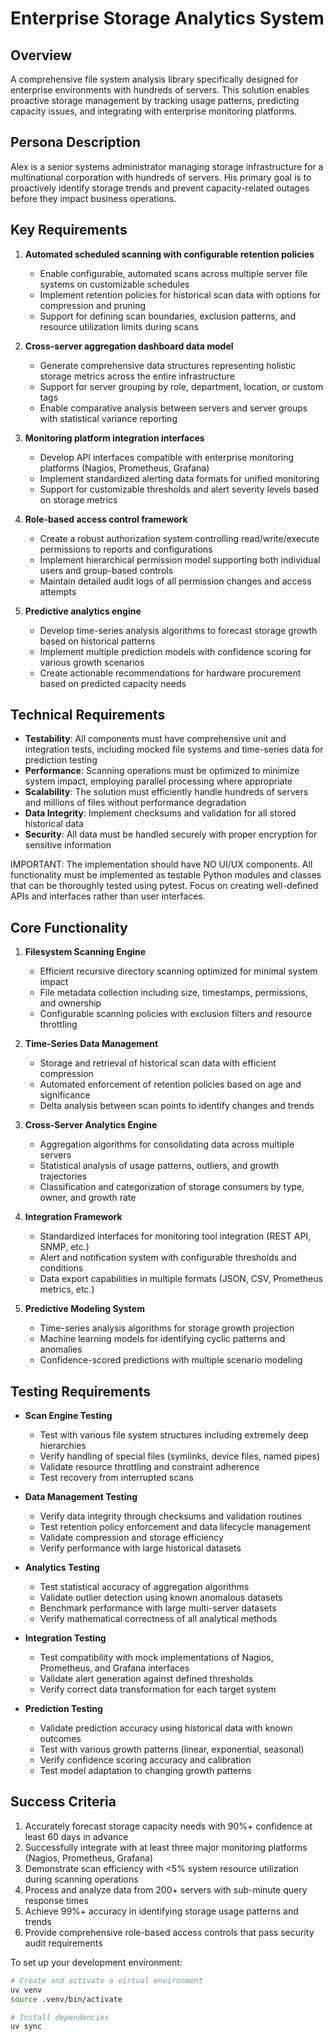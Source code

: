 # Enterprise Storage Analytics System

## Overview
A comprehensive file system analysis library specifically designed for enterprise environments with hundreds of servers. This solution enables proactive storage management by tracking usage patterns, predicting capacity issues, and integrating with enterprise monitoring platforms.

## Persona Description
Alex is a senior systems administrator managing storage infrastructure for a multinational corporation with hundreds of servers. His primary goal is to proactively identify storage trends and prevent capacity-related outages before they impact business operations.

## Key Requirements
1. **Automated scheduled scanning with configurable retention policies**
   - Enable configurable, automated scans across multiple server file systems on customizable schedules
   - Implement retention policies for historical scan data with options for compression and pruning
   - Support for defining scan boundaries, exclusion patterns, and resource utilization limits during scans

2. **Cross-server aggregation dashboard data model**
   - Generate comprehensive data structures representing holistic storage metrics across the entire infrastructure
   - Support for server grouping by role, department, location, or custom tags
   - Enable comparative analysis between servers and server groups with statistical variance reporting

3. **Monitoring platform integration interfaces**
   - Develop API interfaces compatible with enterprise monitoring platforms (Nagios, Prometheus, Grafana)
   - Implement standardized alerting data formats for unified monitoring
   - Support for customizable thresholds and alert severity levels based on storage metrics

4. **Role-based access control framework**
   - Create a robust authorization system controlling read/write/execute permissions to reports and configurations
   - Implement hierarchical permission model supporting both individual users and group-based controls
   - Maintain detailed audit logs of all permission changes and access attempts

5. **Predictive analytics engine**
   - Develop time-series analysis algorithms to forecast storage growth based on historical patterns
   - Implement multiple prediction models with confidence scoring for various growth scenarios
   - Create actionable recommendations for hardware procurement based on predicted capacity needs

## Technical Requirements
- **Testability**: All components must have comprehensive unit and integration tests, including mocked file systems and time-series data for prediction testing
- **Performance**: Scanning operations must be optimized to minimize system impact, employing parallel processing where appropriate
- **Scalability**: The solution must efficiently handle hundreds of servers and millions of files without performance degradation
- **Data Integrity**: Implement checksums and validation for all stored historical data
- **Security**: All data must be handled securely with proper encryption for sensitive information

IMPORTANT: The implementation should have NO UI/UX components. All functionality must be implemented as testable Python modules and classes that can be thoroughly tested using pytest. Focus on creating well-defined APIs and interfaces rather than user interfaces.

## Core Functionality
1. **Filesystem Scanning Engine**
   - Efficient recursive directory scanning optimized for minimal system impact
   - File metadata collection including size, timestamps, permissions, and ownership
   - Configurable scanning policies with exclusion filters and resource throttling

2. **Time-Series Data Management**
   - Storage and retrieval of historical scan data with efficient compression
   - Automated enforcement of retention policies based on age and significance
   - Delta analysis between scan points to identify changes and trends

3. **Cross-Server Analytics Engine**
   - Aggregation algorithms for consolidating data across multiple servers
   - Statistical analysis of usage patterns, outliers, and growth trajectories
   - Classification and categorization of storage consumers by type, owner, and growth rate

4. **Integration Framework**
   - Standardized interfaces for monitoring tool integration (REST API, SNMP, etc.)
   - Alert and notification system with configurable thresholds and conditions
   - Data export capabilities in multiple formats (JSON, CSV, Prometheus metrics, etc.)

5. **Predictive Modeling System**
   - Time-series analysis algorithms for storage growth projection
   - Machine learning models for identifying cyclic patterns and anomalies
   - Confidence-scored predictions with multiple scenario modeling

## Testing Requirements
- **Scan Engine Testing**
  - Test with various file system structures including extremely deep hierarchies
  - Verify handling of special files (symlinks, device files, named pipes)
  - Validate resource throttling and constraint adherence
  - Test recovery from interrupted scans

- **Data Management Testing**
  - Verify data integrity through checksums and validation routines
  - Test retention policy enforcement and data lifecycle management
  - Validate compression and storage efficiency
  - Verify performance with large historical datasets

- **Analytics Testing**
  - Test statistical accuracy of aggregation algorithms
  - Validate outlier detection using known anomalous datasets
  - Benchmark performance with large multi-server datasets
  - Verify mathematical correctness of all analytical methods

- **Integration Testing**
  - Test compatibility with mock implementations of Nagios, Prometheus, and Grafana interfaces
  - Validate alert generation against defined thresholds
  - Verify correct data transformation for each target system

- **Prediction Testing**
  - Validate prediction accuracy using historical data with known outcomes
  - Test with various growth patterns (linear, exponential, seasonal)
  - Verify confidence scoring accuracy and calibration
  - Test model adaptation to changing growth patterns

## Success Criteria
1. Accurately forecast storage capacity needs with 90%+ confidence at least 60 days in advance
2. Successfully integrate with at least three major monitoring platforms (Nagios, Prometheus, Grafana)
3. Demonstrate scan efficiency with <5% system resource utilization during scanning operations
4. Process and analyze data from 200+ servers with sub-minute query response times
5. Achieve 99%+ accuracy in identifying storage usage patterns and trends
6. Provide comprehensive role-based access controls that pass security audit requirements

To set up your development environment:
```bash
# Create and activate a virtual environment
uv venv
source .venv/bin/activate

# Install dependencies
uv sync
```